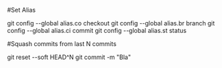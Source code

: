 #Set Alias

git config --global alias.co checkout
git config --global alias.br branch
git config --global alias.ci commit
git config --global alias.st status


#Squash commits from last N commits

git reset --soft HEAD^N
git commit -m "Bla"


